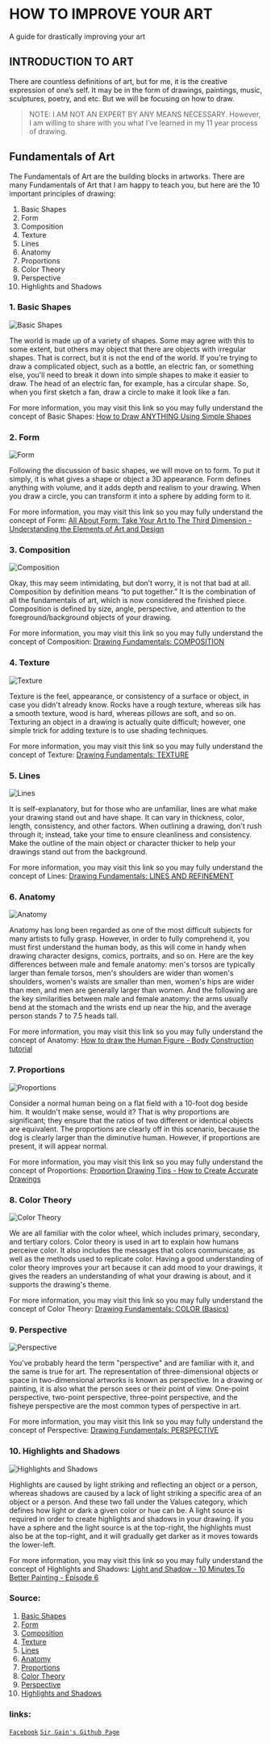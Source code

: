 # HOW TO IMPROVE YOUR ART
A guide for drastically improving your art 

## **INTRODUCTION TO ART**
There are countless definitions of art, but for me, it is the creative expression of one’s self. It may be in the form of drawings, paintings, music, sculptures, poetry, and etc. But we will be focusing on how to draw.

> NOTE: I AM NOT AN EXPERT BY ANY MEANS NECESSARY. However, I am willing to share with you what I’ve learned in my 11 year process of drawing.

## Fundamentals of Art
The Fundamentals of Art are the building blocks in artworks. There are many Fundamentals of Art that I am happy to teach you, but here are the 10 important principles of drawing:
1. Basic Shapes
2. Form
3. Composition
4. Texture
5. Lines
6. Anatomy
7. Proportions
8. Color Theory
9. Perspective
10. Highlights and Shadows

### 1. Basic Shapes
![Basic Shapes](https://user-images.githubusercontent.com/99783855/155145793-ca59c4f3-ddb2-4c57-829d-f1c5b46e2b29.jpg)

The world is made up of a variety of shapes. Some may agree with this to some extent, but others may object that there are objects with irregular shapes. That is correct, but it is not the end of the world. If you're trying to draw a complicated object, such as a bottle, an electric fan, or something else, you'll need to break it down into simple shapes to make it easier to draw. The head of an electric fan, for example, has a circular shape. So, when you first sketch a fan, draw a circle to make it look like a fan.

For more information, you may visit this link so you may fully understand the concept of Basic Shapes: [How to Draw ANYTHING Using Simple Shapes](https://www.youtube.com/watch?v=-6F5q_5HC3o)

### 2. Form
![Form](https://user-images.githubusercontent.com/99783855/155145893-f1fc9cb2-fccb-48d0-bf97-ebd19b6d067c.png)

Following the discussion of basic shapes, we will move on to form. To put it simply, it is what gives a shape or object a 3D appearance. Form defines anything with volume, and it adds depth and realism to your drawing. When you draw a circle, you can transform it into a sphere by adding form to it.

For more information, you may visit this link so you may fully understand the concept of Form: [All About Form: Take Your Art to The Third Dimension - Understanding the Elements of Art and Design](https://www.youtube.com/watch?v=8P6OPDgEqw4)

### 3. Composition
![Composition](https://user-images.githubusercontent.com/99783855/155145947-4dc98e2e-110e-4db6-8f1b-d0a8b61d1c61.jpg)

Okay, this may seem intimidating, but don’t worry, it is not that bad at all. Composition by definition means “to put together.” It is the combination of all the fundamentals of art, which is now considered the finished piece. Composition is defined by size, angle, perspective, and attention to the foreground/background objects of your drawing.

For more information, you may visit this link so you may fully understand the concept of Composition: [Drawing Fundamentals: COMPOSITION](https://www.youtube.com/watch?v=aHq5KwFvtns)

### 4. Texture
![Texture](https://user-images.githubusercontent.com/99783855/155146023-1a3bfdcc-4786-467c-ae83-275cbe766bc0.jpg)

Texture is the feel, appearance, or consistency of a surface or object, in case you didn't already know. Rocks have a rough texture, whereas silk has a smooth texture, wood is hard, whereas pillows are soft, and so on. Texturing an object in a drawing is actually quite difficult; however, one simple trick for adding texture is to use shading techniques.

For more information, you may visit this link so you may fully understand the concept of Texture: [Drawing Fundamentals: TEXTURE](https://www.youtube.com/watch?v=qsSYPWOINcQ)

### 5. Lines
![Lines](https://user-images.githubusercontent.com/99783855/155146107-e9fd3039-1924-47e1-8557-2e5a6ece0251.jpg)

It is self-explanatory, but for those who are unfamiliar, lines are what make your drawing stand out and have shape. It can vary in thickness, color, length, consistency, and other factors. When outlining a drawing, don't rush through it; instead, take your time to ensure cleanliness and consistency. Make the outline of the main object or character thicker to help your drawings stand out from the background.

For more information, you may visit this link so you may fully understand the concept of Lines: [Drawing Fundamentals: LINES AND REFINEMENT](https://www.youtube.com/watch?v=2VxhE96DmtE)

### 6. Anatomy
![Anatomy](https://user-images.githubusercontent.com/99783855/155146160-b34c694c-a816-49e4-8ba0-9792d0c47ca0.jpg)

Anatomy has long been regarded as one of the most difficult subjects for many artists to fully grasp. However, in order to fully comprehend it, you must first understand the human body, as this will come in handy when drawing character designs, comics, portraits, and so on. Here are the key differences between male and female anatomy: men's torsos are typically larger than female torsos, men's shoulders are wider than women's shoulders, women's waists are smaller than men, women's hips are wider than men, and men are generally larger than women. And the following are the key similarities between male and female anatomy: the arms usually bend at the stomach and the wrists end up near the hip, and the average person stands 7 to 7.5 heads tall.

For more information, you may visit this link so you may fully understand the concept of Anatomy: [How to draw the Human Figure - Body Construction tutorial](https://www.youtube.com/watch?v=w2fKxNDsXuw)

### 7. Proportions
![Proportions](https://user-images.githubusercontent.com/99783855/155146191-2cce41c6-f638-4490-8443-9226f715f885.jpg)

Consider a normal human being on a flat field with a 10-foot dog beside him. It wouldn't make sense, would it? That is why proportions are significant; they ensure that the ratios of two different or identical objects are equivalent. The proportions are clearly off in this scenario, because the dog is clearly larger than the diminutive human. However, if proportions are present, it will appear normal.

For more information, you may visit this link so you may fully understand the concept of Proportions: [Proportion Drawing Tips - How to Create Accurate Drawings](https://www.youtube.com/watch?v=1zx-0cV8aug)

### 8. Color Theory
![Color Theory](https://user-images.githubusercontent.com/99783855/155146228-caf5f259-f786-490b-8187-cbc0cccdb74d.jpeg)

We are all familiar with the color wheel, which includes primary, secondary, and tertiary colors. Color theory is used in art to explain how humans perceive color. It also includes the messages that colors communicate, as well as the methods used to replicate color. Having a good understanding of color theory improves your art because it can add mood to your drawings, it gives the readers an understanding of what your drawing is about, and it supports the drawing's theme.

For more information, you may visit this link so you may fully understand the concept of Color Theory: [Drawing Fundamentals: COLOR (Basics)](https://www.youtube.com/watch?v=UV7-8ZrgZfY)

### 9. Perspective
![Perspective](https://user-images.githubusercontent.com/99783855/155146275-68fa4a6b-15e1-42cf-8f44-9b5fe991e464.jpg)

You've probably heard the term "perspective" and are familiar with it, and the same is true for art. The representation of three-dimensional objects or space in two-dimensional artworks is known as perspective. In a drawing or painting, it is also what the person sees or their point of view. One-point perspective, two-point perspective, three-point perspective, and the fisheye perspective are the most common types of perspective in art.

For more information, you may visit this link so you may fully understand the concept of Perspective: [Drawing Fundamentals: PERSPECTIVE](https://www.youtube.com/watch?v=0xnfQScu8cE)

### 10. Highlights and Shadows
![Highlights and Shadows](https://user-images.githubusercontent.com/99783855/155146339-7f737430-9d70-4cdd-bd56-4c7641263435.jpg)

Highlights are caused by light striking and reflecting an object or a person, whereas shadows are caused by a lack of light striking a specific area of an object or a person. And these two fall under the Values category, which defines how light or dark a given color or hue can be. A light source is required in order to create highlights and shadows in your drawing. If you have a sphere and the light source is at the top-right, the highlights must also be at the top-right, and it will gradually get darker as it moves towards the lower-left.

For more information, you may visit this link so you may fully understand the concept of Highlights and Shadows: [Light and Shadow - 10 Minutes To Better Painting - Episode 6](https://www.youtube.com/watch?v=xcCJ2CU-bFw)

### Source:

1. [Basic Shapes](https://www.istockphoto.com/vector/geometric-shapes-with-labels-set-of-14-basic-shapes-simple-flat-vector-illustration-gm1270144089-373203953)
2. [Form](https://cryptocomics.com/blog/C/2020/10/22/Fundamentals-of-Comic-Book-Art-Part-2-Construction-767)
3. [Composition](https://www.artstation.com/learning/courses/VK3/composition-in-painting)
4. [Texture](https://www.pinterest.com/pin/528398968767286269/)
5. [Lines](https://stock.adobe.com/ph/images/type-of-lines-in-art/200339857)
6. [Anatomy](https://www.pinterest.ch/pin/205828645449442005/?amp_client_id=CLIENT_ID(_)&mweb_unauth_id=%7B%7Bdefault.session%7D%7D&simplified=true)
7. [Proportions](https://www.pinterest.com/pin/281193570455271214/?d=t&mt=login)
8. [Color Theory](https://uxplanet.org/analogous-colors-and-color-wheel-609a05b5b90e)
9. [Perspective](https://stock.adobe.com/images/sketch-interior-perspective-bath-room-black-and-white-interior-design/119724925)
10. [Highlights and Shadows](https://tsafallbeginningdrawing.wordpress.com/2013/11/14/value-and-rounded-volume/)

### links:
[`Facebook`](https://www.facebook.com/samuelivan.alcantaranidea/)
[`Sir Gain's Github Page`](https://641n.github.io/computer-9/)

